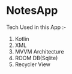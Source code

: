 # NotesApp

Tech Used in this App :-
1) Kotlin
2) XML
3) MVVM Architecture
4) ROOM DB(Sqlite)
5) Recycler View
